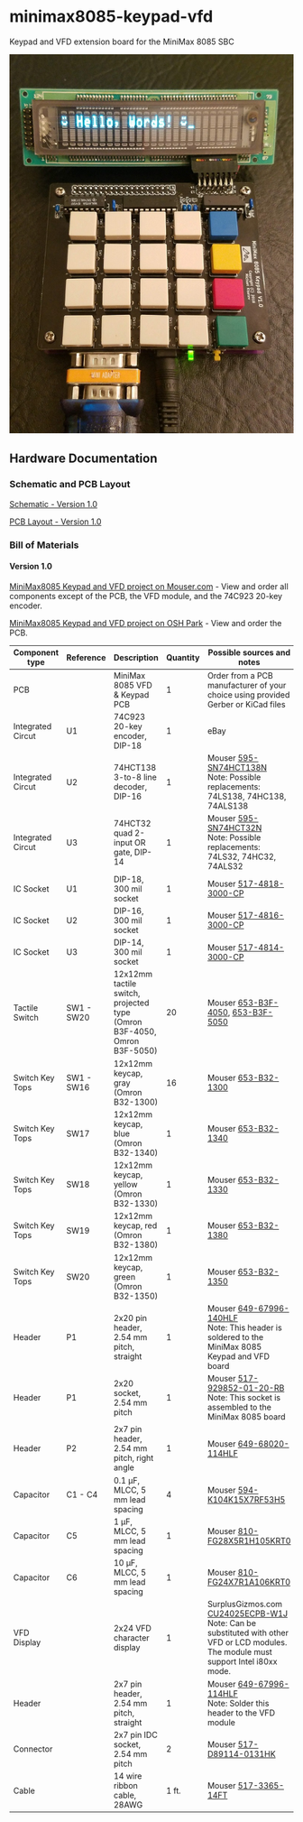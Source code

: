 # minimax8085-keypad-vfd
Keypad and VFD extension board for the MiniMax 8085 SBC

![MiniMax8085 with Keypad and VFD](images/MiniMax8085-Keypad_and_VFD.jpg)

## Hardware Documentation

### Schematic and PCB Layout

[Schematic - Version 1.0](KiCad/MiniMax8085-Keypad-VFD-Schematic-1.0.pdf)

[PCB Layout - Version 1.0](KiCad/MiniMax8085-Keypad-VFD-Board-1.0.pdf)

### Bill of Materials

#### Version 1.0

[MiniMax8085 Keypad and VFD project on Mouser.com](https://www.mouser.com/ProjectManager/ProjectDetail.aspx?AccessID=7fc9d2ae6d) - View and order all components except of the PCB, the VFD module, and the 74C923 20-key encoder.

[MiniMax8085 Keypad and VFD project on OSH Park](https://oshpark.com/shared_projects/jRaDS2Pu) - View and order the PCB.

Component type     | Reference  | Description                                 | Quantity | Possible sources and notes 
------------------ | ---------- | ------------------------------------------- | -------- | --------------------------
PCB                |            | MiniMax 8085 VFD & Keypad PCB               | 1        | Order from a PCB manufacturer of your choice using provided Gerber or KiCad files
Integrated Circut  | U1         | 74C923 20-key encoder, DIP-18               | 1        | eBay
Integrated Circut  | U2         | 74HCT138 3-to-8 line decoder, DIP-16        | 1        | Mouser [595-SN74HCT138N](https://www.mouser.com/ProductDetail/595-SN74HCT138N)<br>Note: Possible replacements: 74LS138, 74HC138, 74ALS138
Integrated Circut  | U3         | 74HCT32 quad 2-input OR gate, DIP-14        | 1        | Mouser [595-SN74HCT32N](https://www.mouser.com/ProductDetail/595-SN74HCT32N)<br>Note: Possible replacements: 74LS32, 74HC32, 74ALS32
IC Socket          | U1         | DIP-18, 300 mil socket                      | 1        | Mouser [517-4818-3000-CP](https://www.mouser.com/ProductDetail/517-4818-3000-CP)
IC Socket          | U2         | DIP-16, 300 mil socket                      | 1        | Mouser [517-4816-3000-CP](https://www.mouser.com/ProductDetail/517-4816-3000-CP)
IC Socket          | U3         | DIP-14, 300 mil socket                      | 1        | Mouser [517-4814-3000-CP](https://www.mouser.com/ProductDetail/517-4814-3000-CP)
Tactile Switch     | SW1 - SW20 | 12x12mm tactile switch, projected type (Omron B3F-4050, Omron B3F-5050) | 20       | Mouser [653-B3F-4050](https://www.mouser.com/ProductDetail/653-B3F-4050), [653-B3F-5050](https://www.mouser.com/ProductDetail/653-B3F-5050)
Switch Key Tops    | SW1 - SW16 | 12x12mm keycap, gray (Omron B32-1300)       | 16       | Mouser [653-B32-1300](https://www.mouser.com/ProductDetail/653-B32-1300)
Switch Key Tops    | SW17       | 12x12mm keycap, blue (Omron B32-1340)       | 1        | Mouser [653-B32-1340](https://www.mouser.com/ProductDetail/653-B32-1340)
Switch Key Tops    | SW18       | 12x12mm keycap, yellow (Omron B32-1330)     | 1        | Mouser [653-B32-1330](https://www.mouser.com/ProductDetail/653-B32-1330)
Switch Key Tops    | SW19       | 12x12mm keycap, red (Omron B32-1380)        | 1        | Mouser [653-B32-1380](https://www.mouser.com/ProductDetail/653-B32-1380)
Switch Key Tops    | SW20       | 12x12mm keycap, green (Omron B32-1350)      | 1        | Mouser [653-B32-1350](https://www.mouser.com/ProductDetail/653-B32-1350)
Header             | P1         | 2x20 pin header, 2.54 mm pitch, straight    | 1        | Mouser [649-67996-140HLF](https://www.mouser.com/ProductDetail/649-67996-140HLF)<br>Note: This header is soldered to the MiniMax 8085 Keypad and VFD board
Header             | P1         | 2x20 socket, 2.54 mm pitch                  | 1        | Mouser [517-929852-01-20-RB](https://www.mouser.com/ProductDetail/517-929852-01-20-RB)<br>Note: This socket is assembled to the MiniMax 8085 board
Header             | P2         | 2x7 pin header, 2.54 mm pitch, right angle  | 1        | Mouser [649-68020-114HLF](https://www.mouser.com/ProductDetail/649-68020-114HLF)
Capacitor          | C1 - C4    | 0.1 µF, MLCC, 5 mm lead spacing             | 4        | Mouser [594-K104K15X7RF53H5](https://www.mouser.com/ProductDetail/594-K104K15X7RF53H5)
Capacitor          | C5         | 1 µF, MLCC, 5 mm lead spacing               | 1        | Mouser [810-FG28X5R1H105KRT0](https://www.mouser.com/ProductDetail/810-FG28X5R1H105KRT0)
Capacitor          | C6         | 10 µF, MLCC, 5 mm lead spacing              | 1        | Mouser [810-FG24X7R1A106KRT0](https://www.mouser.com/ProductDetail/810-FG24X7R1A106KRT0)
VFD Display        |            | 2x24 VFD character display                  | 1        | SurplusGizmos.com [CU24025ECPB-W1J](http://www.surplusgizmos.com/Noritake-Itron-CU24025ECPB-W1J-VFD-Display-Module-2x24-charectors-HD44780_p_2103.html)<br>Note: Can be substituted with other VFD or LCD modules. The module must support Intel i80xx mode.
Header             |            | 2x7 pin header, 2.54 mm pitch, straight     | 1        | Mouser [649-67996-114HLF](https://www.mouser.com/ProductDetail/649-67996-114HLF)<br>Note: Solder this header to the VFD module
Connector          |            | 2x7 pin IDC socket, 2.54 mm pitch           | 2        | Mouser [517-D89114-0131HK](https://www.mouser.com/ProductDetail/517-D89114-0131HK)
Cable              |            | 14 wire ribbon cable, 28AWG                 | 1 ft.    | Mouser [517-3365-14FT](https://www.mouser.com/ProductDetail/517-3365-14FT)
